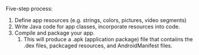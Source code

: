 

Five-step process:

1) Define app resources (e.g. strings, colors, pictures, video segments)
2) Write Java code for app classes, incorporate resources into code.
3) Compile and package your app.
	1) This will produce a .apk (application package) file that contaiins the .dex files, packcaged resources, and AndroidManifest files.

